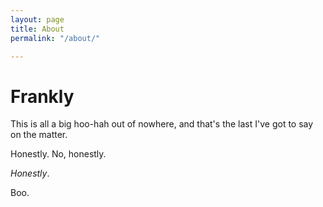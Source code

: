 ```yaml
---
layout: page
title: About
permalink: "/about/"

---
```

# Frankly

This is all a big hoo-hah out of nowhere, and that's the last I've got to say on the matter.

Honestly. No, honestly.

_Honestly_.

Boo.